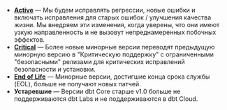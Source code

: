 - **[Active](/docs/dbt-versions/core#ongoing-patches)** &mdash; Мы будем исправлять регрессии, новые ошибки и включать исправления для старых ошибок / улучшения качества жизни. Мы внедряем эти изменения, когда уверены, что они имеют узкую направленность и не вызовут непреднамеренных побочных эффектов.
- **[Critical](/docs/dbt-versions/core#ongoing-patches)** &mdash; Более новые минорные версии переводят предыдущую минорную версию в "Критическую поддержку" с ограниченными "безопасными" релизами для критических исправлений безопасности и установки.
- **[End of Life](/docs/dbt-versions/core#eol-version-support)** &mdash; Минорные версии, достигшие конца срока службы (EOL), больше не получают новых патчей.
- **Устаревшие** &mdash; Версии dbt Core старше v1.0 больше не поддерживаются dbt Labs и не поддерживаются в dbt Cloud.